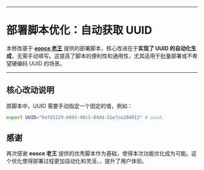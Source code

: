 
---

# 部署脚本优化：自动获取 UUID

本修改基于 **[eooce 老王](https://github.com/eooce)** 提供的部署脚本，核心改进在于**实现了 UUID 的自动化生成**，无需手动填写。这提高了脚本的便利性和通用性，尤其适用于批量部署或不希望硬编码 UUID 的场景。

---

## 核心改动说明

原脚本中，UUID 需要手动指定一个固定的值，例如：

```bash
export UUID="9afd1229-b893-40c1-84dd-51e7ce204913" # uuid，
```



## 感谢

再次感谢 **eooce 老王** 提供的优秀脚本作为基础，使得本次功能优化成为可能。这个优化使得部署过程更加自动化和灵活，，提升了用户体验。
